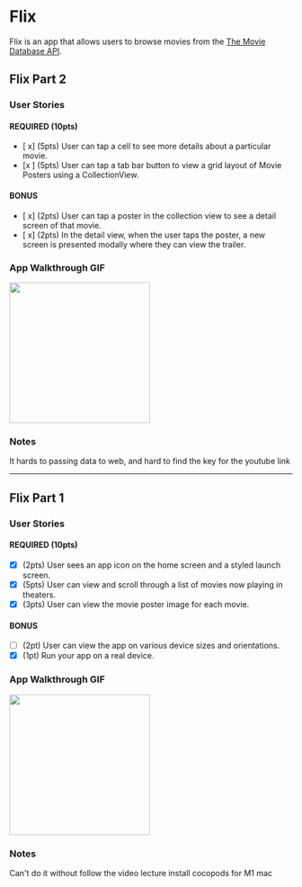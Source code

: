 # Flix

Flix is an app that allows users to browse movies from the [The Movie Database API](http://docs.themoviedb.apiary.io/#).

## Flix Part 2

### User Stories

#### REQUIRED (10pts)
- [ x] (5pts) User can tap a cell to see more details about a particular movie.
- [x ] (5pts) User can tap a tab bar button to view a grid layout of Movie Posters using a CollectionView.

#### BONUS
- [ x] (2pts) User can tap a poster in the collection view to see a detail screen of that movie.
- [ x] (2pts) In the detail view, when the user taps the poster, a new screen is presented modally where they can view the trailer.

### App Walkthrough GIF

<img src="jRGvYydP.gif" width=250><br>

### Notes
It hards to passing data to web, and hard to find the key for the youtube link

---

## Flix Part 1

### User Stories


#### REQUIRED (10pts)
- [x] (2pts) User sees an app icon on the home screen and a styled launch screen.
- [x] (5pts) User can view and scroll through a list of movies now playing in theaters.
- [x] (3pts) User can view the movie poster image for each movie.

#### BONUS
- [ ] (2pt) User can view the app on various device sizes and orientations.
- [x] (1pt) Run your app on a real device.

### App Walkthrough GIF

<img src="sI3ldJhW.gif" width=250><br>

### Notes
Can't do it without follow the video lecture
install cocopods for M1 mac


